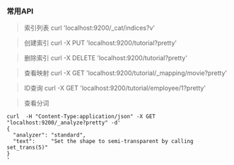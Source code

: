 ### 常用API

> 索引列表 curl 'localhost:9200/_cat/indices?v'

> 创建索引 curl -X PUT 'localhost:9200/tutorial?pretty'

> 删除索引 curl -X DELETE 'localhost:9200/tutorial?pretty'

> 查看映射 curl -X GET 'localhost:9200/tutorial/_mapping/movie?pretty'

> ID查询  curl -X GET 'localhost:9200/tutorial/employee/1?pretty'

> 查看分词
```
curl  -H "Content-Type:application/json" -X GET "localhost:9200/_analyze?pretty" -d'
{
  "analyzer": "standard",
  "text":     "Set the shape to semi-transparent by calling set_trans(5)"
}
'
```

